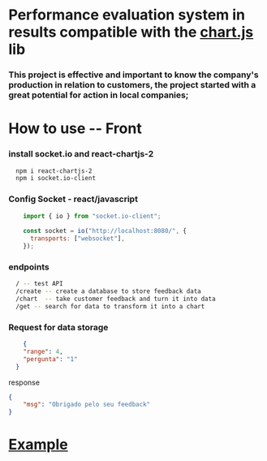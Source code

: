 # Performance evaluation system in results compatible with the [chart.js](https://www.chartjs.org/) lib

### This project is effective and important to know the company's production in relation to customers, the project started with a great potential for action in local companies;


# How to use -- Front

### install socket.io and react-chartjs-2

```bash
  npm i react-chartjs-2
  npm i socket.io-client
```

### Config Socket - react/javascript

```javascript
    import { io } from "socket.io-client";
    
    const socket = io("http://localhost:8080/", {
      transports: ["websocket"],
    });
```

### endpoints 

```bash 
  / -- test API
  /create -- create a database to store feedback data
  /chart  -- take customer feedback and turn it into data
  /get -- search for data to transform it into a chart
```
### Request for data storage

```json
    {
  	"range": 4,
  	"pergunta": "1"
  }
```

response

```json
{
	"msg": "Obrigado pelo seu feedback"
}
```

# [Example](https://github.com/Igordevz/Front-assessment-company) 


